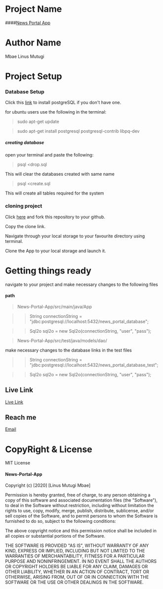 # Project Name
####[News Portal App](https://github.com/linusmbae/News-Portal-App.git)
# Author Name
Mbae Linus Mutugi

# Project Setup
### Database Setup
Click this [link](https://www.postgresql.org/download/) to install postgreSQL if you don't have one.

for ubuntu users use the following in the terminal:

> sudo apt-get update

> sudo apt-get install postgresql postgresql-contrib libpq-dev


 ##### creating database
open your terminal and paste the following:
> psql <drop.sql 

This will clear the databases created with same name

> psql <create.sql

This will create all tables required for the system

### cloning project

Click [here](https://github.com/linusmbae/News-Portal-App.git) and fork this repository to your github.

Copy the clone link.

Navigate through your local storage to your favourite directory using terminal.

Clone the App to your local storage and launch it.
 
 
 # Getting things ready
 navigate to your project and make necessary changes to the following files
 #### path
 > News-Portal-App/src/main/java/App

>>  String connectionString = "jdbc:postgresql://localhost:5432/news_portal_database";

>>  Sql2o sql2o = new Sql2o(connectionString, "user", "pass");

> News-Portal-App/src/test/java/models/dao/

make necessary changes to the database links in the test files

>>  String connectionString = "jdbc:postgresql://localhost:5432/news_portal_database_test";

>>  Sql2o sql2o = new Sql2o(connectionString, "user", "pass");

 ## Live Link
 [Live Link](https://news-portal-app-api.herokuapp.com/)
 
## Reach me
[Email](linusmutugi5178@gmail.com) 

# CopyRight & License
MIT License

#### News-Portal-App

Copyright (c) [2020] [Linus Mutugi Mbae]

Permission is hereby granted, free of charge, to any person obtaining a copy
of this software and associated documentation files (the "Software"), to deal
in the Software without restriction, including without limitation the rights
to use, copy, modify, merge, publish, distribute, sublicense, and/or sell
copies of the Software, and to permit persons to whom the Software is
furnished to do so, subject to the following conditions:

The above copyright notice and this permission notice shall be included in all
copies or substantial portions of the Software.

THE SOFTWARE IS PROVIDED "AS IS", WITHOUT WARRANTY OF ANY KIND, EXPRESS OR
IMPLIED, INCLUDING BUT NOT LIMITED TO THE WARRANTIES OF MERCHANTABILITY,
FITNESS FOR A PARTICULAR PURPOSE AND NONINFRINGEMENT. IN NO EVENT SHALL THE
AUTHORS OR COPYRIGHT HOLDERS BE LIABLE FOR ANY CLAIM, DAMAGES OR OTHER
LIABILITY, WHETHER IN AN ACTION OF CONTRACT, TORT OR OTHERWISE, ARISING FROM,
OUT OF OR IN CONNECTION WITH THE SOFTWARE OR THE USE OR OTHER DEALINGS IN THE
SOFTWARE.
